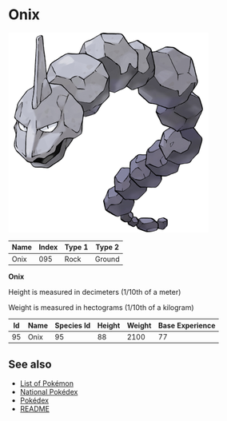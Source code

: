 # Onix


![Onix](images/095.png)

| **Name** | **Index** | **Type 1** | **Type 2** |
|----|----|----|----|
| Onix | 095 | Rock | Ground  |

**Onix** 


Height is measured in decimeters (1/10th of a meter)

Weight is measured in hectograms (1/10th of a kilogram)

| **Id** | **Name** | **Species Id** | **Height** | **Weight** | **Base Experience** |
|--------|----------|----------------|------------|------------|---------------------|
| 95 | Onix | 95 | 88 | 2100 | 77 |


## See also

- [List of Pokémon](../pokemon.md)
- [National Pokédex](../national_pokedex.md)
- [Pokédex](../pokedex.md)
- [README](../README.md)
